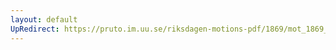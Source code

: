 ```yaml
---
layout: default
UpRedirect: https://pruto.im.uu.se/riksdagen-motions-pdf/1869/mot_1869__ak__150/mot_1869__ak__150-001.pdf
---
```

